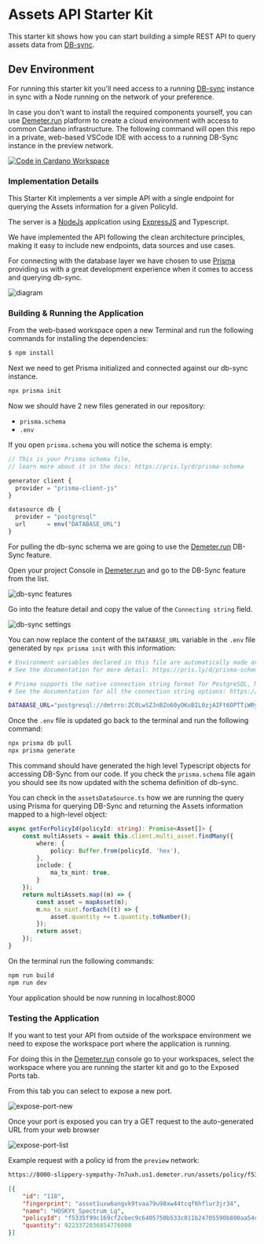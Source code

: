 # Assets API Starter Kit

This starter kit shows how you can start building a simple REST API to query assets data from [DB-sync](https://docs.cardano.org/cardano-components/cardano-db-sync/about-db-sync).

## Dev Environment

For running this starter kit you'll need access to a running [DB-sync](https://docs.cardano.org/cardano-components/cardano-db-sync/about-db-sync) instance in sync with a Node running on the network of your preference.

In case you don't want to install the required components yourself, you can use [Demeter.run](https://demeter.run) platform to create a cloud environment with access to common Cardano infrastructure. The following command will open this repo in a private, web-based VSCode IDE with access to a running DB-Sync instance in the preview network.

[![Code in Cardano Workspace](https://demeter.run/code/badge.svg)](https://demeter.run/code?repository=https://github.com/txpipe/assets-api-starter-kit&template=typescript)

### Implementation Details

This Starter Kit implements a ver simple API with a single endpoint for querying the Assets information for a given PolicyId. 

The server is a [NodeJs](https://nodejs.org/en/) application using [ExpressJS](https://expressjs.com/) and Typescript. 

We have implemented the API following the clean architecture principles, making it easy to include new endpoints, data sources and use cases. 

For connecting with the database layer we have chosen to use [Prisma](https://www.prisma.io/) providing us with a great development experience when it comes to access and querying db-sync. 

<img src="/assets/diagram.png" alt="diagram">

### Building & Running the Application

From the web-based workspace open a new Terminal and run the following commands for installing the dependencies:

```bash
$ npm install
```

Next we need to get Prisma initialized and connected against our db-sync instance. 
```bash
npx prisma init
```

Now we should have 2 new files generated in our repository:

* `prisma.schema`
* `.env`

If you open `prisma.schema` you will notice the schema is empty:
```typescript
// This is your Prisma schema file,
// learn more about it in the docs: https://pris.ly/d/prisma-schema

generator client {
  provider = "prisma-client-js"
}

datasource db {
  provider = "postgresql"
  url      = env("DATABASE_URL")
}
```

For pulling the db-sync schema we are going to use the [Demeter.run](https://demeter.run) DB-Sync feature. 

Open your project Console in [Demeter.run](https://demeter.run) and go to the DB-Sync feature from the list.

<img src="assets/console-features.png" alt="db-sync features">

Go into the feature detail and copy the value of the `Connecting string` field. 

<img src="assets/db-sync-settings.png" alt="db-sync settings">


You can now replace the content of the `DATABASE_URL` variable in the `.env` file generated by `npx prisma init` with this information:

```bash
# Environment variables declared in this file are automatically made available to Prisma.
# See the documentation for more detail: https://pris.ly/d/prisma-schema#accessing-environment-variables-from-the-schema

# Prisma supports the native connection string format for PostgreSQL, MySQL, SQLite, SQL Server, MongoDB and CockroachDB.
# See the documentation for all the connection string options: https://pris.ly/d/connection-strings

DATABASE_URL="postgresql://dmtrro:ZC0LwSZJnBZo60yOKoBIL0zjAIFt6OPTTiWRyZ6LZsWfZGn4Z2OGH6WW844GMVr8@dmtr-preview-postgres-repl.ftr-dbsync-v1.svc.cluster.local:5432/cardanodbsync?schema=public"
```

Once the `.env` file is updated go back to the terminal and run the following command:

```bash
npx prisma db pull
npx prisma generate
```

This command should have generated the high level Typescript objects for accessing DB-Sync from our code. 
If you check the `prisma.schema` file again you should see its now updated with the schema definition of db-sync. 

You can check in the `assetsDataSource.ts` how we are running the query using Prisma for querying DB-Sync and returning the Assets information mapped to a high-level object:

```typescript
async getForPolicyId(policyId: string): Promise<Asset[]> {
    const multiAssets = await this.client.multi_asset.findMany({
        where: {
            policy: Buffer.from(policyId, 'hex'),
        },
        include: {
            ma_tx_mint: true,
        }
    });
    return multiAssets.map((m) => {
        const asset = mapAsset(m);
        m.ma_tx_mint.forEach((t) => {
            asset.quantity += t.quantity.toNumber();
        });
        return asset;
    });
}
```

On the terminal run the following commands:

```bash
npm run build
npm run dev
```

Your application should be now running in localhost:8000

### Testing the Application

If you want to test your API from outside of the workspace environment we need to expose the workspace port where the application is running.

For doing this in the [Demeter.run](https://demeter.run) console go to your workspaces, select the workspace where you are running the starter kit and go to the Exposed Ports tab. 

From this tab you can select to expose a new port. 

<img src="/assets/expose-port-new.png" alt="expose-port-new">

Once your port is exposed you can try a GET request to the auto-generated URL from your web browser

<img src="/assets/expose-port-list.png" alt="expose-port-list">

Example request with a policy id from the `preview` network:

```bash 
https://8000-slippery-sympathy-7n7uxh.us1.demeter.run/assets/policy/f5335f99c169cf2cbec9c6405750b533c011b24705590b800aa54cd6
```

```json
[{
	"id": "118",
	"fingerprint": "asset1uxw6angvk9tvaa79u98xw44tcqf6hflur3jr34",
	"name": "HOSKYt_Spectrum_Lq",
	"policyId": "f5335f99c169cf2cbec9c6405750b533c011b24705590b800aa54cd6",
	"quantity": 9223372036854776000
}]
```




